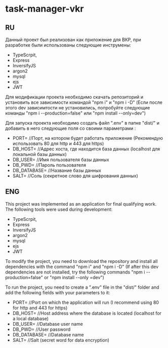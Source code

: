 # task-manager-vkr
## RU
Данный проект был реализован как приложение для ВКР, при разработке были использованы следующие инструмены:
* TypeScrpit,
* Express
* InversifyJS
* argon2
* mysql
* ejs
* JWT

Для модификации проекта необходимо скачать репозиторий и установить все зависимости командой "npm i" и "npm i -D" (Если после этого dev зависимтости не установились, попробуйте следующие команды "npm i --production=false" или "npm install --only=dev")

Для запуска проекта необходимо создать файл ".env" в папке "dist/" и добавить в него следующие поля со своими параметрами :
* PORT= //Порт, на котором будет работать приложение (Рекомендую использовать 80 для http и 443 для https)
* DB_HOST= //Адрес хоста, где находится база данных (localhost для локальной базы данных)
* DB_USER= //Имя пользователя базы данных
* DB_PWD= //Пароль пользователя
* DB_DATABASE= //Название базы данных
* SALT= //Соль (секретное слово для шифрования данных)

## ENG
This project was implemented as an application for final qualifying work. The following tools were used during development:
* TypeScrpit,
* Express
* InversifyJS
* argon2
* mysql
* ejs
* JWT

To modify the project, you need to download the repository and install all dependencies with the command "npm i" and "npm i -D" (If after this dev dependencies are not installed, try the following commands "npm i --production=false" or "npm install --only =dev")

To run the project, you need to create a ".env" file in the "dist/" folder and add the following fields with your parameters to it:
* PORT= //Port on which the application will run (I recommend using 80 for http and 443 for https)
* DB_HOST= //Host address where the database is located (localhost for a local database)
* DB_USER= //Database user name
* DB_PWD= //User password
* DB_DATABASE= //Database name
* SALT= //Salt (secret word for data encryption)
